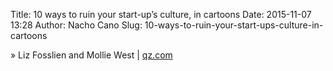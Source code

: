 Title: 10 ways to ruin your start-up’s culture, in cartoons
Date: 2015-11-07 13:28
Author: Nacho Cano
Slug: 10-ways-to-ruin-your-start-ups-culture-in-cartoons

» Liz Fosslien and Mollie West | [qz.com][]

  [qz.com]: http://qz.com/536181/10-ways-to-ruin-your-start-ups-culture-in-cartoons/
    "10 ways to ruin your start-up’s culture, in cartoons"
